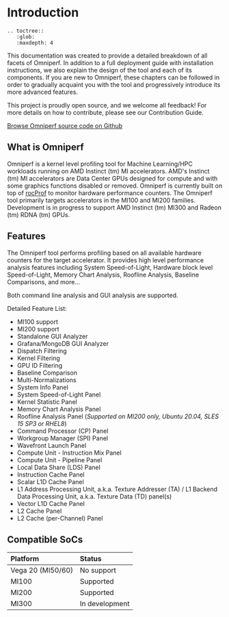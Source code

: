 # Introduction

```eval_rst
.. toctree::
   :glob:
   :maxdepth: 4
```

This documentation was created to provide a detailed breakdown of all facets of Omniperf. In addition to a full deployment guide with installation instructions, we also explain the design of the tool and each of its components. If you are new to Omniperf, these chapters can be followed in order to gradually acquaint you with the tool and progressively introduce its more advanced features.

This project is proudly open source, and we welcome all feedback! For more details on how to contribute, please see our Contribution Guide.

[Browse Omniperf source code on Github](https://github.com/AMDResearch/omniperf)

## What is Omniperf

Omniperf is a kernel level profiling tool for Machine Learning/HPC workloads running on AMD Instinct (tm) MI accelerators. AMD's Instinct (tm) MI accelerators are Data Center GPUs designed for compute and with some graphics functions disabled or removed. Omniperf is currently built on top of [rocProf](https://rocm.docs.amd.com/projects/rocprofiler/en/latest/rocprof.html) to monitor hardware performance counters. The Omniperf tool primarily targets accelerators in the MI100 and MI200 families. Development is in progress to support AMD Instinct (tm) MI300 and Radeon (tm) RDNA (tm) GPUs.

## Features

The Omniperf tool performs profiling based on all available hardware counters for the target accelerator. It provides high level performance analysis features including System Speed-of-Light, Hardware block level Speed-of-Light, Memory Chart Analysis, Roofline Analysis, Baseline Comparisons, and more...

Both command line analysis and GUI analysis are supported.

Detailed Feature List:

- MI100 support
- MI200 support
- Standalone GUI Analyzer
- Grafana/MongoDB GUI Analyzer
- Dispatch Filtering
- Kernel Filtering
- GPU ID Filtering
- Baseline Comparison
- Multi-Normalizations
- System Info Panel
- System Speed-of-Light Panel
- Kernel Statistic Panel
- Memory Chart Analysis Panel
- Roofline Analysis Panel (_Supported on MI200 only, Ubuntu 20.04, SLES 15 SP3 or RHEL8_)
- Command Processor (CP) Panel
- Workgroup Manager (SPI) Panel
- Wavefront Launch Panel
- Compute Unit - Instruction Mix Panel
- Compute Unit - Pipeline Panel
- Local Data Share (LDS) Panel
- Instruction Cache Panel
- Scalar L1D Cache Panel
- L1 Address Processing Unit, a.k.a. Texture Addresser (TA) / L1 Backend Data Processing Unit, a.k.a. Texture Data (TD) panel(s)
- Vector L1D Cache Panel
- L2 Cache Panel
- L2 Cache (per-Channel) Panel

## Compatible SoCs

| Platform          | Status         |
| :---------------- | :------------- |
| Vega 20 (MI50/60) | No support     |
| MI100             | Supported      |
| MI200             | Supported      |
| MI300             | In development |

